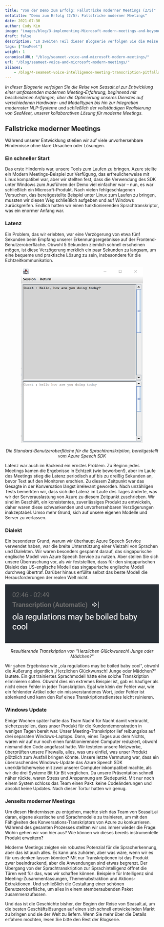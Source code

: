 ```yaml
---
title: "Von der Demo zum Erfolg: Fallstricke moderner Meetings (2/5)"
metatitle: "Demo zum Erfolg (2/5): Fallstricke moderner Meetings"
date: 2021-07-30
author: Cody Kim
image: "images/blog/3-implementing-Microsoft-modern-meetings-and-beyond/SeaMeet animation.gif"
draft: false
description: "Im zweiten Teil dieser Blogserie verfolgen Sie die Reise von Seasalt.ai zur Entwicklung von SeaMeet, unserer kollaborativen Lösung für moderne Meetings."
tags: ["SeaMeet"]
weight: 1  
canonicalURL: "/blog/seameet-voice-and-microsoft-modern-meetings/"
url: "/blog/seameet-voice-and-microsoft-modern-meetings/"
aliases:
    - /blog/4-seameet-voice-intelligence-meeting-transcription-pitfalls-of-microsoft-modern-meetings/
---
```


*In dieser Blogserie verfolgen Sie die Reise von Seasalt.ai zur Entwicklung einer umfassenden modernen Meeting-Erfahrung, beginnend mit bescheidenen Anfängen, über die Optimierung unseres Dienstes auf verschiedenen Hardware- und Modelltypen bis hin zur Integration modernster NLP-Systeme und schließlich der vollständigen Realisierung von SeaMeet, unserer kollaborativen Lösung für moderne Meetings.*

## Fallstricke moderner Meetings

Während unserer Entwicklung stießen wir auf viele unvorhersehbare Hindernisse ohne klare Ursachen oder Lösungen.

### Ein schneller Start

Das erste Hindernis war, unsere Tools zum Laufen zu bringen. Azure stellte ein Modern Meetings-Beispiel zur Verfügung, das erfreulicherweise mit Linux kompatibel war, aber wir stellten fest, dass die Verwendung des SDK unter Windows zum Ausführen der Demo viel einfacher war – nun, es war schließlich ein Microsoft-Produkt. Nach vielen fehlgeschlagenen Versuchen, das bereitgestellte Beispiel unter Linux zum Laufen zu bringen, mussten wir diesen Weg schließlich aufgeben und auf Windows zurückgreifen. Endlich hatten wir einen funktionierenden Sprachtranskriptor, was ein enormer Anfang war.

### Latenz

Ein Problem, das wir erlebten, war eine Verzögerung von etwa fünf Sekunden beim Empfang unserer Erkennungsergebnisse auf der Frontend-Benutzeroberfläche. Obwohl 5 Sekunden ziemlich schnell erscheinen mögen, ist diese Verzögerung merklich ein paar Sekunden zu langsam, um eine bequeme und praktische Lösung zu sein, insbesondere für die Echtzeitkommunikation.

<center>
<img src="/images/blog/4-seameet-voice-intelligence-meeting-transcription-pitfalls-of-microsoft-modern-meetings/default_ui.png" style="width:400px;" alt="Die Standard-Benutzeroberfläche für die Sprachtranskription durch das Azure Speech SDK"/>

*Die Standard-Benutzeroberfläche für die Sprachtranskription, bereitgestellt vom Azure Speech SDK*
</center>

Latenz war auch im Backend ein ernstes Problem. Zu Beginn jedes Meetings kamen die Ergebnisse in Echtzeit (wie beworben!), aber im Laufe des Meetings stieg die Latenz periodisch auf bis zu dreißig Sekunden an, bevor Text auf den Monitoren erschien. Zu diesem Zeitpunkt war das Gesagte in der Konversation längst irrelevant geworden. Nach unzähligen Tests bemerkten wir, dass sich die Latenz im Laufe des Tages änderte, was wir der Serverauslastung von Azure zu diesem Zeitpunkt zuschrieben. Wir sind im Geschäft, ein konsistentes, zuverlässiges Produkt zu entwickeln, daher waren diese schwankenden und unvorhersehbaren Verzögerungen inakzeptabel. Umso mehr Grund, sich auf unsere eigenen Modelle und Server zu verlassen.

### Dialekt

Ein besonderer Grund, warum wir überhaupt Azure Speech Service verwendet haben, war die breite Unterstützung einer Vielzahl von Sprachen und Dialekten. Wir waren besonders gespannt darauf, das singapurische englische Modell von Azure Speech Service zu nutzen. Aber stellen Sie sich unsere Überraschung vor, als wir feststellten, dass für den singapurischen Dialekt das US-englische Modell das singapurische englische Modell durchweg übertraf. Darüber hinaus erfüllte selbst das beste Modell die Herausforderungen der realen Welt nicht.

<center>
<img src="/images/blog/4-seameet-voice-intelligence-meeting-transcription-pitfalls-of-microsoft-modern-meetings/bad_result.png"/>

*Resultierende Transkription von "Herzlichen Glückwunsch! Junge oder Mädchen?"*
</center>

Wir sahen Ergebnisse wie „ola regulations may be boiled baby cool“, obwohl die Äußerung eigentlich „Herzlichen Glückwunsch! Junge oder Mädchen?“ lautete. Ein gut trainiertes Sprachmodell hätte eine solche Transkription eliminieren sollen. Obwohl dies ein extremes Beispiel ist, gab es häufiger als nicht einen Fehler in jeder Transkription. Egal wie klein der Fehler war, wie ein fehlender Artikel oder ein missverstandenes Wort, jeder Fehler ist ablenkend und kann den Ruf eines Transkriptionsdienstes leicht ruinieren.

### Windows Update

Einige Wochen später hatte das Team Nacht für Nacht damit verbracht, sicherzustellen, dass unser Produkt für die Kundendemonstration in wenigen Tagen bereit war. Unser Meeting-Transkriptor lief reibungslos auf drei separaten Windows-Laptops. Dann, eines Tages aus dem Nichts, waren wir auf nur noch einen funktionierenden Computer reduziert, obwohl niemand den Code angefasst hatte. Wir testeten unsere Netzwerke, überprüften unsere Firewalls, alles, was uns einfiel, was unser Produkt plötzlich zum Ausfall bringen könnte. Unsere letzte Vermutung war, dass ein überraschendes Windows-Update das Azure Speech SDK unerklärlicherweise mit zwei unserer Computer inkompatibel machte, als wir die drei Systeme Bit für Bit verglichen. Da unsere Präsentation schnell näher rückte, waren Stress und Anspannung am Siedepunkt. Mit nur noch einem System schloss das Team einen Pakt: keine Codeänderungen und absolut keine Updates. Nach dieser Tortur hatten wir genug.

### Jenseits moderner Meetings

Um diesen Hindernissen zu entgehen, machte sich das Team von Seasalt.ai daran, eigene akustische und Sprachmodelle zu trainieren, um mit den Fähigkeiten des Konversations-Transkriptors von Azure zu konkurrieren. Während des gesamten Prozesses stellten wir uns immer wieder die Frage: Wohin gehen wir von hier aus? Wie können wir dieses bereits instrumentelle Produkt erweitern?

Moderne Meetings zeigten ein robustes Potenzial für die Spracherkennung, aber das ist auch alles. Es kann uns zuhören, aber was wäre, wenn wir es für uns denken lassen könnten? Mit nur Transkriptionen ist das Produkt zwar beeindruckend, aber die Anwendungen sind etwas begrenzt. Der Übergang von der Sprachtranskription zur Sprachintelligenz öffnet die Türen weit für das, was wir schaffen können. Beispiele für Intelligenz sind Meeting-Zusammenfassungen, Themenabstraktion und Aktions-Extraktionen. Und schließlich die Gestaltung einer schönen Benutzeroberfläche, um alles in einem atemberaubenden Paket zusammenzufassen.

Und das ist die Geschichte bisher, der Beginn der Reise von Seasalt.ai, um die besten Geschäftslösungen auf einen sich schnell entwickelnden Markt zu bringen und sie der Welt zu liefern. Wenn Sie mehr über die Details erfahren möchten, lesen Sie bitte den Rest der Blogserie.
